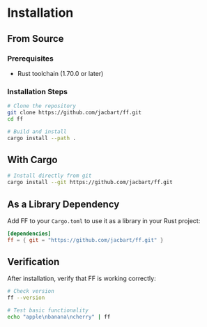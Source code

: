 # Installation

## From Source

### Prerequisites

- Rust toolchain (1.70.0 or later)

### Installation Steps

```bash
# Clone the repository
git clone https://github.com/jacbart/ff.git
cd ff

# Build and install
cargo install --path .
```

## With Cargo

```bash
# Install directly from git
cargo install --git https://github.com/jacbart/ff.git
```

## As a Library Dependency

Add FF to your `Cargo.toml` to use it as a library in your Rust project:

```toml
[dependencies]
ff = { git = "https://github.com/jacbart/ff.git" }
```

## Verification

After installation, verify that FF is working correctly:

```bash
# Check version
ff --version

# Test basic functionality
echo "apple\nbanana\ncherry" | ff
``` 